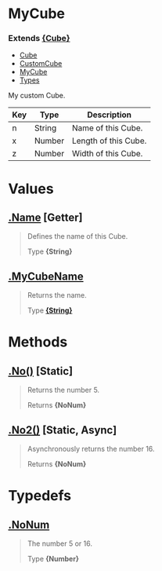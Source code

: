 
# MyCube
### Extends **[{Cube}](https://cube.com/)**

* [Cube](https://github.com/QSmally/Docgen/blob/master/Test/Documentations/Cube.md)
* [CustomCube](https://github.com/QSmally/Docgen/blob/master/Test/Documentations/CustomCube.md)
* [MyCube](https://github.com/QSmally/Docgen/blob/master/Test/Documentations/MyCube.md)
* [Types](https://github.com/QSmally/Docgen/blob/master/Test/Documentations/Types.md)

My custom Cube.

| Key | Type | Description |
| --- | --- | --- |
| n | String | Name of this Cube. |
| x | Number | Length of this Cube. |
| z | Number | Width of this Cube. |



# Values
## [.Name](https://github.com/QSmally/Docgen/blob/master/Test/lib/Extensions/MyCube.js#L25) [**Getter**]
> Defines the name of this Cube.
>
> Type **{String}**

## [.MyCubeName](https://github.com/QSmally/Docgen/blob/master/Test/lib/Extensions/MyCube.js#L37)
> Returns the name.
>
> Type **[{String}](https://url.to.string/docs)**

# Methods
## [.No()](https://github.com/QSmally/Docgen/blob/master/Test/lib/Extensions/MyCube.js#L56) [**Static**]
> Returns the number 5.
>
> Returns **{NoNum}** 

## [.No2()](https://github.com/QSmally/Docgen/blob/master/Test/lib/Extensions/MyCube.js#L65) [**Static**, **Async**]
> Asynchronously returns the number 16.
>
> Returns **{NoNum}** 

# Typedefs
## [.NoNum](https://github.com/QSmally/Docgen/blob/master/Test/lib/Extensions/MyCube.js#L80)
> The number 5 or 16.
>
> Type **{Number}**
